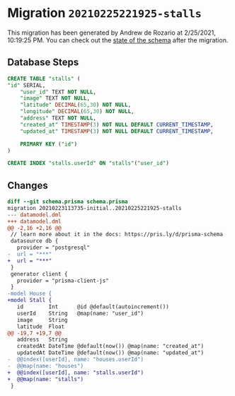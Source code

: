 # Migration `20210225221925-stalls`

This migration has been generated by Andrew de Rozario at 2/25/2021, 10:19:25 PM.
You can check out the [state of the schema](./schema.prisma) after the migration.

## Database Steps

```sql
CREATE TABLE "stalls" (
"id" SERIAL,
    "user_id" TEXT NOT NULL,
    "image" TEXT NOT NULL,
    "latitude" DECIMAL(65,30) NOT NULL,
    "longitude" DECIMAL(65,30) NOT NULL,
    "address" TEXT NOT NULL,
    "created_at" TIMESTAMP(3) NOT NULL DEFAULT CURRENT_TIMESTAMP,
    "updated_at" TIMESTAMP(3) NOT NULL DEFAULT CURRENT_TIMESTAMP,

    PRIMARY KEY ("id")
)

CREATE INDEX "stalls.userId" ON "stalls"("user_id")
```

## Changes

```diff
diff --git schema.prisma schema.prisma
migration 20210223113735-initial..20210225221925-stalls
--- datamodel.dml
+++ datamodel.dml
@@ -2,16 +2,16 @@
 // learn more about it in the docs: https://pris.ly/d/prisma-schema
 datasource db {
   provider = "postgresql"
-  url = "***"
+  url = "***"
 }
 generator client {
   provider = "prisma-client-js"
 }
-model House {
+model Stall {
   id        Int      @id @default(autoincrement())
   userId    String   @map(name: "user_id")
   image     String
   latitude  Float
@@ -19,7 +19,7 @@
   address   String
   createdAt DateTime @default(now()) @map(name: "created_at")
   updatedAt DateTime @default(now()) @map(name: "updated_at")
-  @@index([userId], name: "houses.userId")
-  @@map(name: "houses")
+  @@index([userId], name: "stalls.userId")
+  @@map(name: "stalls")
 }
```


